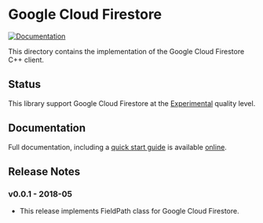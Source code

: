 # Google Cloud Firestore

[![Documentation][doxygen-shield]][doxygen-link]

[doxygen-shield]: https://img.shields.io/badge/documentation-master-brightgreen.svg
[doxygen-link]: http://googleapis.github.io/google-cloud-cpp/
[quickstart-link]: http://googleapis.github.io/google-cloud-cpp/

This directory contains the implementation of the Google Cloud Firestore C++
client.

## Status

This library support Google Cloud Firestore at the
[Experimental](../README.md#versioning) quality level.

## Documentation

Full documentation, including a [quick start guide][quickstart-link]
is available [online][doxygen-link].

## Release Notes

### v0.0.1 - 2018-05

* This release implements FieldPath class for Google Cloud Firestore.
